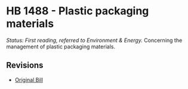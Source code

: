 # HB 1488 - Plastic packaging materials
*Status: First reading, referred to Environment & Energy.*
Concerning the management of plastic packaging materials.

## Revisions
* [Original Bill](1/)